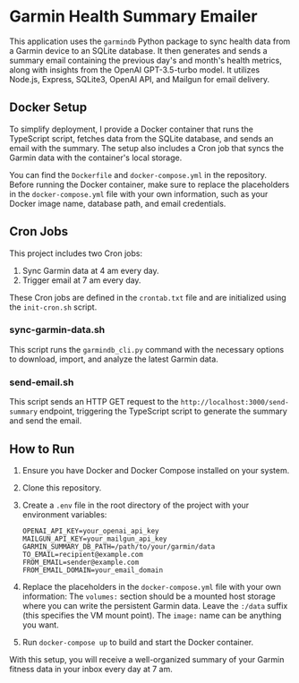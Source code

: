 # Garmin Health Summary Emailer

This application uses the `garmindb` Python package to sync health data from a Garmin device to an SQLite database. It then generates and sends a summary email containing the previous day's and month's health metrics, along with insights from the OpenAI GPT-3.5-turbo model. It utilizes Node.js, Express, SQLite3, OpenAI API, and Mailgun for email delivery.

## Docker Setup

To simplify deployment, I provide a Docker container that runs the TypeScript script, fetches data from the SQLite database, and sends an email with the summary. The setup also includes a Cron job that syncs the Garmin data with the container's local storage.

You can find the `Dockerfile` and `docker-compose.yml` in the repository. Before running the Docker container, make sure to replace the placeholders in the `docker-compose.yml` file with your own information, such as your Docker image name, database path, and email credentials.

## Cron Jobs

This project includes two Cron jobs:

1. Sync Garmin data at 4 am every day.
2. Trigger email at 7 am every day.

These Cron jobs are defined in the `crontab.txt` file and are initialized using the `init-cron.sh` script.

### sync-garmin-data.sh

This script runs the `garmindb_cli.py` command with the necessary options to download, import, and analyze the latest Garmin data.

### send-email.sh

This script sends an HTTP GET request to the `http://localhost:3000/send-summary` endpoint, triggering the TypeScript script to generate the summary and send the email.

## How to Run

1. Ensure you have Docker and Docker Compose installed on your system.
2. Clone this repository.
3. Create a `.env` file in the root directory of the project with your environment variables:
   ```
   OPENAI_API_KEY=your_openai_api_key
   MAILGUN_API_KEY=your_mailgun_api_key
   GARMIN_SUMMARY_DB_PATH=/path/to/your/garmin/data
   TO_EMAIL=recipient@example.com
   FROM_EMAIL=sender@example.com
   FROM_EMAIL_DOMAIN=your_email_domain
   ```
4. Replace the placeholders in the `docker-compose.yml` file with your own information:
   The `volumes:` section should be a mounted host storage where you can write the persistent Garmin data. Leave the `:/data` suffix (this specifies the VM mount point).
   The `image:` name can be anything you want.
  
5. Run `docker-compose up` to build and start the Docker container.

With this setup, you will receive a well-organized summary of your Garmin fitness data in your inbox every day at 7 am.
